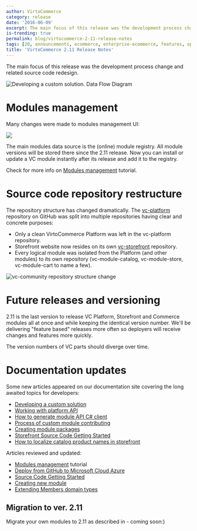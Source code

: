 ```yaml
---
author: VirtoCommerce
category: release
date: '2016-06-09'
excerpt: The main focus of this release was the development process change and related source code redesign.
is-trending: true
permalink: blog/virtocommerce-2-11-release-notes
tags: [20, announcements, ecommerce, enterprise-ecommerce, features, open-source, release-notes, seo]
title: 'VirtoCommerce 2.11 Release Notes'
---
```

The main focus of this release was the development process change and related source code redesign.

![](assets/images/blog/without-source-code-development-process-data-flow-1.png "Developing a custom solution. Data Flow Diagram")

# Modules management

Many changes were made to modules management UI:

![](assets/images/blog/modules.png)

The main modules data source is the (online) module registry. All module versions will be stored there since the 2.11 release. Now you can install or update a VC module instantly after its release and add it to the registry.

Check for more info on [Modules management](docs/vc2devguide/working-with-platform-manager/localization-implementation) tutorial.

# Source code repository restructure

The repository structure has changed dramatically. The <a href="https://github.com/VirtoCommerce/vc-platform" rel="nofollow">vc-platform</a> repository on GitHub was split into multiple repositories having clear and concrete purposes:

* Only a clean VirtoCommerce Platform was left in the vc-platform repository.
* Storefront website now resides on its own <a href="https://github.com/VirtoCommerce/vc-storefront" rel="nofollow">vc-storefront</a> repository.
* Every logical module was isolated from the Platform (and other modules) to its own repository (vc-module-catalog, vc-module-store, vc-module-cart to name a few).

![](assets/images/blog/vc-repository-split.png "vc-community repository structure change")

# Future releases and versioning

2.11 is the last version to release VC Platform, Storefront and Commerce modules all at once and while keeping the identical version number. We'll be delivering "feature based" releases more often so deployers will receive changes and features more quickly.

The version numbers of VC parts should diverge over time.

# Documentation updates

Some new articles appeared on our documentation site covering the long awaited topics for developers:

* [Developing a custom solution](docs/vc2devguide/development-scenarios/developing-a-custom-solution)
* [Working with platform API](docs/vc2devguide/development-scenarios/working-with-platform-api)
* [How to generate module API C# client](docs/vc2devguide/development-scenarios/how-to-generate-module-api-c-sharp-client)
* [Process of custom module contributing](docs/vc2devguide/development-scenarios/process-of-custom-module-contributing)
* [Creating module packages](docs/vc2devguide/development-scenarios/creating-module-packages)
* [Storefront Source Code Getting Started](docs/vc2devguide/deployment/storefront-deployment/storefront-source-code-getting-started)
* [How to localize catalog product names in storefront](docs/vc2devguide/working-with-storefront/how-to-localize-catalog-product-names-in-storefront)

Articles reviewed and updated:

* [Modules management](docs/vc2userguide/configuration/modules-management) tutorial
* [Deploy from GitHub to Microsoft Cloud Azure](docs/vc2devguide/deployment/platform-deployment/deploy-from-github-to-microsoft-cloud-azure)
* [Source Code Getting Started](docs/vc2devguide/deployment/platform-deployment/source-code-getting-started)
* [Creating new module](docs/vc2devguide/working-with-platform-manager/extending-functionality/creating-new-module)
* [Extending Members domain types](docs/vc2devguide/extending-commerce/extending-members-domain-types)

## Migration to ver. 2.11

Migrate your own modules to 2.11 as described in - coming soon:)